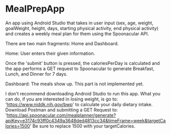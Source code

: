 # MealPrepApp
An app using Android Studio that takes in user input (sex, age, weight, goalWeight, height, days, starting physical activity, end physical activity) and creates a weekly meal plan for them using the Spoonacular API.

There are two main fragments: Home and Dashboard.

Home: User enters their given information. 

Once the 'submit' button is pressed, the caloriesPerDay is calculated and the app performs a GET request to Spoonacular to generate Breakfast, Lunch, and Dinner for 7 days.

Dashboard: The meals show up. This part is not implemented yet.

I don't recommend downloading Android Studio to run this app. What you can do, if you are interested in losing weight, is go to: 
'https://www.niddk.nih.gov/bwp'
to calculate your daily dietary intake. Download Postman and submitting a GET Request to:
'https://api.spoonacular.com/mealplanner/generate?apiKey=e3174c93ff0c4349a3648ded4813cc34&timeFrame=week&targetCalories=1500' 
Be sure to replace 1500 with your targetCalories.
